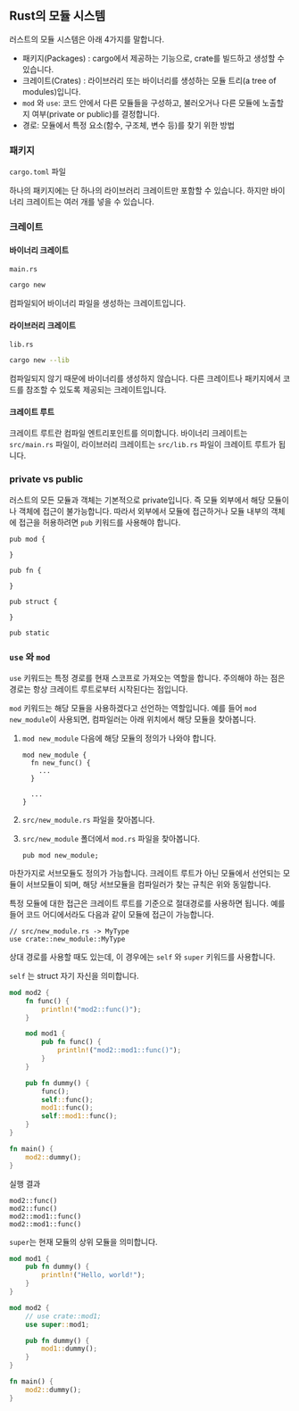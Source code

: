 ## Rust의 모듈 시스템

러스트의 모듈 시스템은 아래 4가지를 말합니다.

- 패키지(Packages) : cargo에서 제공하는 기능으로, crate를 빌드하고 생성할 수 있습니다.
- 크레이트(Crates) : 라이브러리 또는 바이너리를 생성하는 모듈 트리(a tree of modules)입니다.
- `mod` 와 `use`: 코드 안에서 다른 모듈들을 구성하고, 불러오거나 다른 모듈에 노출할 지 여부(private or public)를 결정합니다.
- 경로: 모듈에서 특정 요소(함수, 구조체, 변수 등)를 찾기 위한 방법

### 패키지

`cargo.toml` 파일

하나의 패키지에는 단 하나의 라이브러리 크레이트만 포함할 수 있습니다. 하지만 바이너리 크레이트는 여러 개를 넣을 수 있습니다.

### 크레이트

#### 바이너리 크레이트

`main.rs`

```bash
cargo new
```

컴파일되어 바이너리 파일을 생성하는 크레이트입니다.

#### 라이브러리 크레이트

`lib.rs`

```bash
cargo new --lib
```

컴파일되지 않기 때문에 바이너리를 생성하지 않습니다. 다른 크레이트나 패키지에서 코드를 참조할 수 있도록 제공되는 크레이트입니다.

#### 크레이트 루트

크레이트 루트란 컴파일 엔트리포인트를 의미합니다. 바이너리 크레이트는 `src/main.rs` 파일이, 라이브러리 크레이트는 `src/lib.rs` 파일이 크레이트 루트가 됩니다.

### private vs public

러스트의 모든 모듈과 객체는 기본적으로 private입니다. 즉 모듈 외부에서 해당 모듈이나 객체에 접근이 불가능합니다. 따라서 외부에서 모듈에 접근하거나 모듈 내부의 객체에 접근을 허용하려면 `pub` 키워드를 사용해야 합니다.

```rust,ignore
pub mod {

}

pub fn {

}

pub struct {

}

pub static
```

### `use` 와 `mod`

`use` 키워드는 특정 경로를 현재 스코프로 가져오는 역할을 합니다. 주의해야 하는 점은 경로는 항상 크레이트 루트로부터 시작된다는 점입니다.

`mod` 키워드는 해당 모듈을 사용하겠다고 선언하는 역할입니다. 예를 들어 `mod new_module`이 사용되면, 컴파일러는 아래 위치에서 해당 모듈을 찾아봅니다.

1. `mod new_module` 다음에 해당 모듈의 정의가 나와야 합니다.

   ```rust,ignore
   mod new_module {
     fn new_func() {
       ...
     }

     ...
   }
   ```

2. `src/new_module.rs` 파일을 찾아봅니다.
3. `src/new_module` 폴더에서 `mod.rs` 파일을 찾아봅니다.

   ```rust,ignore
   pub mod new_module;
   ```

마찬가지로 서브모듈도 정의가 가능합니다. 크레이트 루트가 아닌 모듈에서 선언되는 모듈이 서브모듈이 되며, 해당 서브모듈을 컴파일러가 찾는 규칙은 위와 동일합니다.

특정 모듈에 대한 접근은 크레이트 루트를 기준으로 절대경로를 사용하면 됩니다. 예를 들어 코드 어디에서라도 다음과 같이 모듈에 접근이 가능합니다.

```rust,ignore
// src/new_module.rs -> MyType
use crate::new_module::MyType
```

상대 경로를 사용할 때도 있는데, 이 경우에는 `self` 와 `super` 키워드를 사용합니다.

`self` 는 struct 자기 자신을 의미합니다.

```rust
mod mod2 {
    fn func() {
        println!("mod2::func()");
    }

    mod mod1 {
        pub fn func() {
            println!("mod2::mod1::func()");
        }
    }

    pub fn dummy() {
        func();
        self::func();
        mod1::func();
        self::mod1::func();
    }
}

fn main() {
    mod2::dummy();
}

```

실행 결과
```
mod2::func()
mod2::func()
mod2::mod1::func()
mod2::mod1::func()
```

`super`는 현재 모듈의 상위 모듈을 의미합니다.

```rust
mod mod1 {
    pub fn dummy() {
        println!("Hello, world!");
    }
}

mod mod2 {
    // use crate::mod1;
    use super::mod1;

    pub fn dummy() {
        mod1::dummy();
    }
}

fn main() {
    mod2::dummy();
}

```